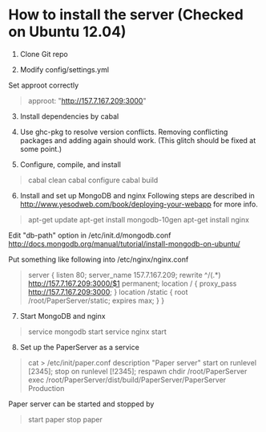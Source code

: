 How to install the server (Checked on Ubuntu 12.04)
===================================================

1. Clone Git repo

2. Modify config/settings.yml

Set approot correctly
> approot: "http://157.7.167.209:3000"

3. Install dependencies by cabal

4. Use ghc-pkg to resolve version conflicts.
Removing conflicting packages and adding again should work.
(This glitch should be fixed at some point.)

5. Configure, compile, and install
> cabal clean
> cabal configure
> cabal build

6. Install and set up MongoDB and nginx
Following steps are described in http://www.yesodweb.com/book/deploying-your-webapp for more info.

> apt-get update
> apt-get install mongodb-10gen
> apt-get install nginx 

Edit "db-path" option in /etc/init.d/mongodb.conf
http://docs.mongodb.org/manual/tutorial/install-mongodb-on-ubuntu/

Put something like following into /etc/nginx/nginx.conf

>	server {
>   listen 80;
>   server_name 157.7.167.209;
>   rewrite ^/(.*) http://157.7.167.209:3000/$1 permanent;
>   location / {
>     proxy_pass http://157.7.167.209:3000;
>   }
>   location /static {
>     root /root/PaperServer/static;
>     expires max;
>   }
> }

7. Start MongoDB and nginx
> service mongodb start
> service nginx start

8. Set up the PaperServer as a service
> cat > /etc/init/paper.conf
> description "Paper server"
> start on runlevel [2345];
> stop on runlevel [!2345];
> respawn
> chdir /root/PaperServer
> exec /root/PaperServer/dist/build/PaperServer/PaperServer Production

Paper server can be started and stopped by
> start paper
> stop paper

